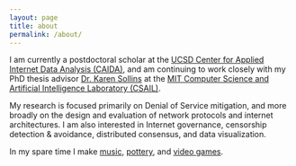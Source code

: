 ```yaml
---
layout: page
title: about
permalink: /about/
---
```


I am currently a postdoctoral scholar at the [UCSD Center for Applied Internet Data Analysis (CAIDA)](https://www.caida.org), and am continuing to work closely with my PhD thesis advisor [Dr. Karen Sollins](http://groups.csail.mit.edu/ana/People/Sollins.html) at the [MIT Computer Science and Artificial Intelligence Laboratory (CSAIL)](http://csail.mit.edu).

My research is focused primarily on Denial of Service mitigation, and more broadly on the design and evaluation of network protocols and internet architectures.  I am also interested in Internet governance, censorship detection & avoidance, distributed consensus, and data visualization.

In my spare time I make [music](music.md), [pottery](pottery.md), and [video games](https://samdelaughter.itch.io).
